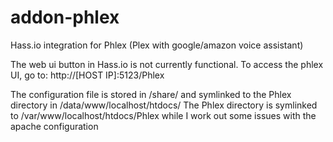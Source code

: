 # addon-phlex
Hass.io integration for Phlex (Plex with google/amazon voice assistant)

The web ui button in Hass.io is not currently functional. To access the phlex UI, go to:
http://[HOST IP]:5123/Phlex

The configuration file is stored in /share/ and symlinked to the Phlex directory in /data/www/localhost/htdocs/
The Phlex directory is symlinked to /var/www/localhost/htdocs/Phlex while I work out some issues with the apache configuration
